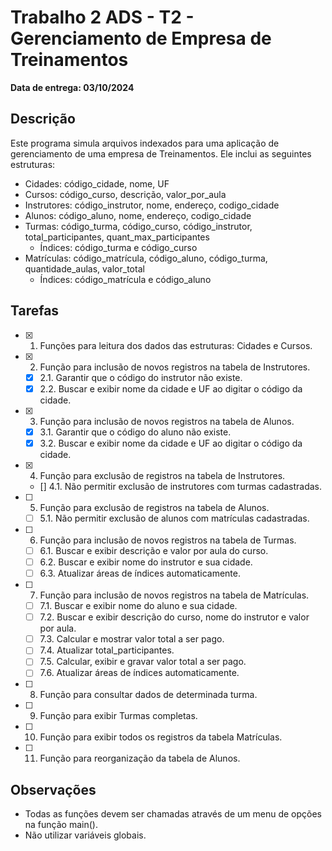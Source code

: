 # Trabalho 2 ADS - T2 - Gerenciamento de Empresa de Treinamentos

**Data de entrega: 03/10/2024**

## Descrição

Este programa simula arquivos indexados para uma aplicação de gerenciamento de uma empresa de Treinamentos. Ele inclui as seguintes estruturas:

- Cidades: código_cidade, nome, UF
- Cursos: código_curso, descrição, valor_por_aula
- Instrutores: código_instrutor, nome, endereço, codigo_cidade
- Alunos: código_aluno, nome, endereço, codigo_cidade
- Turmas: código_turma, código_curso, código_instrutor, total_participantes, quant_max_participantes
  - Índices: código_turma e código_curso
- Matrículas: código_matrícula, código_aluno, código_turma, quantidade_aulas, valor_total
  - Índices: código_matrícula e código_aluno

## Tarefas

- [x] 1. Funções para leitura dos dados das estruturas: Cidades e Cursos.
- [x] 2. Função para inclusão de novos registros na tabela de Instrutores.
  - [x] 2.1. Garantir que o código do instrutor não existe.
  - [x] 2.2. Buscar e exibir nome da cidade e UF ao digitar o código da cidade.
- [x] 3. Função para inclusão de novos registros na tabela de Alunos.
  - [x] 3.1. Garantir que o código do aluno não existe.
  - [x] 3.2. Buscar e exibir nome da cidade e UF ao digitar o código da cidade.
- [x] 4. Função para exclusão de registros na tabela de Instrutores.
  - [] 4.1. Não permitir exclusão de instrutores com turmas cadastradas.
- [ ] 5. Função para exclusão de registros na tabela de Alunos.
  - [ ] 5.1. Não permitir exclusão de alunos com matrículas cadastradas.
- [ ] 6. Função para inclusão de novos registros na tabela de Turmas.
  - [ ] 6.1. Buscar e exibir descrição e valor por aula do curso.
  - [ ] 6.2. Buscar e exibir nome do instrutor e sua cidade.
  - [ ] 6.3. Atualizar áreas de índices automaticamente.
- [ ] 7. Função para inclusão de novos registros na tabela de Matrículas.
  - [ ] 7.1. Buscar e exibir nome do aluno e sua cidade.
  - [ ] 7.2. Buscar e exibir descrição do curso, nome do instrutor e valor por aula.
  - [ ] 7.3. Calcular e mostrar valor total a ser pago.
  - [ ] 7.4. Atualizar total_participantes.
  - [ ] 7.5. Calcular, exibir e gravar valor total a ser pago.
  - [ ] 7.6. Atualizar áreas de índices automaticamente.
- [ ] 8. Função para consultar dados de determinada turma.
- [ ] 9. Função para exibir Turmas completas.
- [ ] 10. Função para exibir todos os registros da tabela Matrículas.
- [ ] 11. Função para reorganização da tabela de Alunos.

## Observações

- Todas as funções devem ser chamadas através de um menu de opções na função main().
- Não utilizar variáveis globais.